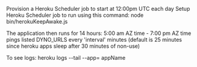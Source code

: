 Provision a Heroku Scheduler job to start at 12:00pm UTC each day
Setup Heroku Scheduler job to run using this command: node bin/herokuKeepAwake.js

The application then runs for 14 hours:
5:00 am AZ time - 7:00 pm AZ time
pings listed DYNO_URLS every 'interval' minutes (default  is 25 minutes since heroku apps sleep after 30 minutes of non-use)

To see logs: heroku logs --tail --app= appName